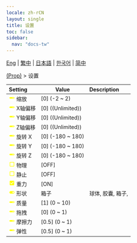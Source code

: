 ```yaml
---
locale: zh-rCN
layout: single
title: 设置
toc: false
sidebar:
  nav: "docs-tw"
---
```

[Eng](/dancexr/menu/2025.4/prop/settings) | [繁中](/tw/dancexr/menu/2025.4/prop/settings) | [日本語](/jp/dancexr/menu/2025.4/prop/settings) | [한국어](/kr/dancexr/menu/2025.4/prop/settings) | [简中](/zh/dancexr/menu/2025.4/prop/settings)

[(Prop)](../menu#(Prop)) > 设置



| Setting | Value | Description |
| :--- | --- | :--- |
|<nobr> ![slider icon](/images/icon/ic_slider.png)  缩放</nobr>| [0] (-2 ~ 2) | 
|<nobr> ![slider icon](/images/icon/ic_slider.png)  X轴偏移</nobr>| [0] ((Unlimited)) | 
|<nobr> ![slider icon](/images/icon/ic_slider.png)  Y轴偏移</nobr>| [0] ((Unlimited)) | 
|<nobr> ![slider icon](/images/icon/ic_slider.png)  Z轴偏移</nobr>| [0] ((Unlimited)) | 
|<nobr> ![slider icon](/images/icon/ic_slider.png)  旋转 X</nobr>| [0] (-180 ~ 180) | 
|<nobr> ![slider icon](/images/icon/ic_slider.png)  旋转 Y</nobr>| [0] (-180 ~ 180) | 
|<nobr> ![slider icon](/images/icon/ic_slider.png)  旋转 Z</nobr>| [0] (-180 ~ 180) | 
|<nobr> ![check_off icon](/images/icon/ic_check_off.png)  物理</nobr>| [OFF] | 
|<nobr> ![check_off icon](/images/icon/ic_check_off.png)  静止</nobr>| [OFF] | 
|<nobr> ![check_on icon](/images/icon/ic_check_on.png)  重力</nobr>| [ON] | 
|<nobr> ![toggle_on icon](/images/icon/ic_toggle_on.png)  形状</nobr>| 箱子 | 球体, 胶囊, 箱子, 
|<nobr> ![slider icon](/images/icon/ic_slider.png)  质量</nobr>| [1] (0 ~ 10) | 
|<nobr> ![slider icon](/images/icon/ic_slider.png)  拖拽</nobr>| [0] (0 ~ 1) | 
|<nobr> ![slider icon](/images/icon/ic_slider.png)  摩擦力</nobr>| [0.5] (0 ~ 1) | 
|<nobr> ![slider icon](/images/icon/ic_slider.png)  弹性</nobr>| [0.5] (0 ~ 1) | 
